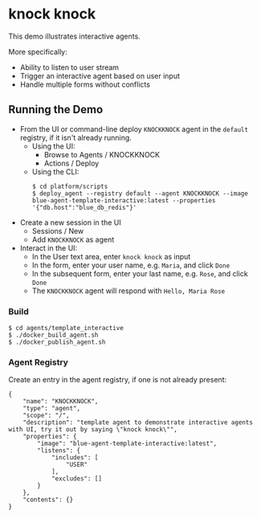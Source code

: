 # knock knock
This demo illustrates interactive agents. 

More specifically:
* Ability to listen to user stream
* Trigger an interactive agent based on user input
* Handle multiple forms without conflicts

## Running the Demo
* From the UI or command-line deploy `KNOCKKNOCK` agent in the `default` registry, if it isn't already running.
  * Using the UI:
    * Browse to Agents / KNOCKKNOCK
    * Actions / Deploy
  * Using the CLI:
    ```
    $ cd platform/scripts
    $ deploy_agent --registry default --agent KNOCKKNOCK --image blue-agent-template-interactive:latest --properties '{"db.host":"blue_db_redis"}' 
    ```
* Create a new session in the UI
  * Sessions / New
  * Add `KNOCKKNOCK` as agent
* Interact in the UI:
  * In the User text area, enter `knock knock` as input
  * In the form, enter your user name, e.g. `Maria`, and click `Done`
  * In the subsequent form, enter your last name, e.g. `Rose`, and click `Done`
  * The `KNOCKKNOCK` agent will respond with `Hello, Maria Rose`
    
### Build 

```
$ cd agents/template_interactive
$ ./docker_build_agent.sh
$ ./docker_publish_agent.sh
```

### Agent Registry

Create an entry in the agent registry, if one is not already present:
```
{
    "name": "KNOCKKNOCK",
    "type": "agent",
    "scope": "/",
    "description": "template agent to demonstrate interactive agents with UI, try it out by saying \"knock knock\"",
    "properties": {
        "image": "blue-agent-template-interactive:latest",
        "listens": {
            "includes": [
                "USER"
            ],
            "excludes": []
        }
    },
    "contents": {}
}
```
